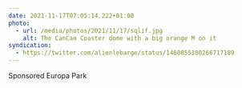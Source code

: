 ```yaml
---
date: 2021-11-17T07:05:14.222+01:00
photo:
  - url: /media/photos/2021/11/17/sqlif.jpg
    alt: The CanCan Coaster dome with a big orange M on it
syndication:
  - https://twitter.com/alienlebarge/status/1460855180266717189
---
```

Sponsored Europa Park

